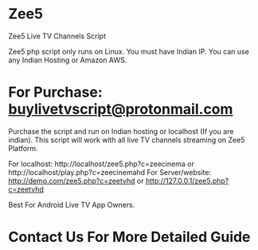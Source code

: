 # Zee5
Zee5 Live TV Channels Script 

Zee5 php script only runs on Linux. You must have Indian IP. You can use any Indian Hosting or Amazon AWS.

# For Purchase: buylivetvscript@protonmail.com
Purchase the script and run on Indian hosting or localhost (If you are indian). This script will work with all live TV channels streaming on Zee5 Platform.

For localhost: http://localhost/zee5.php?c=zeecinema or http://localhost/play.php?c=zeecinemahd For Server/website: http://demo.com/zee5.php?c=zeetvhd or http://127.0.0.1/zee5.php?c=zeetvhd

Best For Android Live TV App Owners.

# Contact Us For More Detailed Guide
